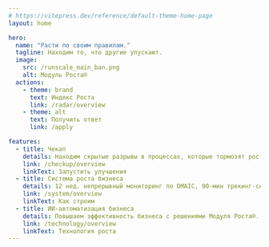 ```yaml
---
# https://vitepress.dev/reference/default-theme-home-page
layout: home

hero:
  name: "Расти по своим правилам."
  tagline: Находим то, что другие упускают.
  image:
    src: /runscale_main_ban.png
    alt: Модуль Роста®
  actions:
    - theme: brand
      text: Индекс Роста
      link: /radar/overview
    - theme: alt
      text: Получить ответ
      link: /apply

features:
  - title: Чекап
    details: Находим скрытые разрывы в процессах, которые тормозят рост. Превращаем их в 3 конкретных улучшения за 30 дней.
    link: /checkup/overview
    linkText: Запустить улучшения
  - title: Система роста бизнеса
    details: 12 нед. непрерывный мониторинг по DMAIC, 90-мин трекинг-сессии каждую неделю.
    link: /system/overview
    linkText: Как строим
  - title: ИИ-автоматизация бизнеса
    details: Повышаем эффективность бизнеса с решениями Модуля Роста®.
    link: /technology/overview
    linkText: Технология роста
---
```

